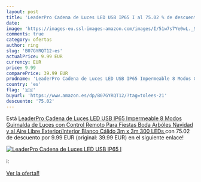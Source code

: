 ```yaml
---
layout: post
title: 'LeaderPro Cadena de Luces LED USB IP65 I al 75.02 % de descuento'
date: 
image: 'https://images-eu.ssl-images-amazon.com/images/I/51w7s7Ye0wL._SL200_.jpg'
comments: true
category: ofertas
author: ring
slug: 'B07GYRQT12-es'
actualPrice: 9.99 EUR
currency: EUR
price: 9.99
comparePrice: 39.99 EUR
prodname: 'LeaderPro Cadena de Luces LED USB IP65 Impermeable 8 Modos Guirnalda de Luces con Control Remoto Para Fiestas Boda Arbóles Navidad y al Aire Libre Exterior/Interior  Blanco Cálido 3m x 3m 300 LEDs '
country: 'es'
flag: '🇪🇸'
buyurl: 'https://www.amazon.es/dp/B07GYRQT12/?tag=tolees-21'
descuento: '75.02'
---
```


Está [LeaderPro Cadena de Luces LED USB IP65 Impermeable 8 Modos Guirnalda de Luces con Control Remoto Para Fiestas Boda Arbóles Navidad y al Aire Libre Exterior/Interior  Blanco Cálido 3m x 3m 300 LEDs ](https://www.amazon.es/dp/B07GYRQT12/?tag=tolees-21) con 75.02 de descuento por 9.99 EUR (original: 39.99 EUR) en el siguiente enlace!

[![LeaderPro Cadena de Luces LED USB IP65 I](https://images-eu.ssl-images-amazon.com/images/I/51w7s7Ye0wL._SL200_.jpg)](https://www.amazon.es/dp/B07GYRQT12/?tag=tolees-21)

ℹ️:


[Ver la oferta!!](https://www.amazon.es/dp/B07GYRQT12/?tag=tolees-21)
